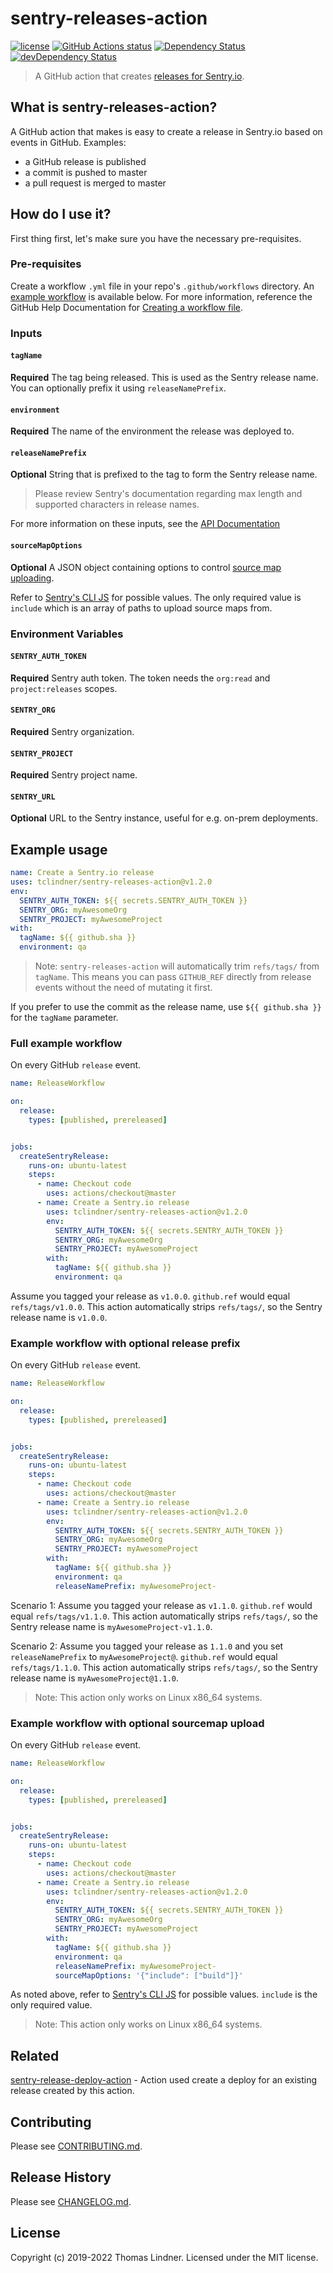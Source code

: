 # sentry-releases-action

[![license](https://img.shields.io/github/license/tclindner/sentry-releases-action.svg?maxAge=2592000&style=flat-square)](https://github.com/tclindner/sentry-releases-action/blob/master/LICENSE)
<a href="https://github.com/tclindner/sentry-releases-action"><img alt="GitHub Actions status" src="https://github.com/tclindner/sentry-releases-action/workflows/ci/badge.svg"></a>
[![Dependency Status](https://david-dm.org/tclindner/sentry-releases-action.svg?style=flat-square)](https://david-dm.org/tclindner/sentry-releases-action)
[![devDependency Status](https://david-dm.org/tclindner/sentry-releases-action/dev-status.svg?style=flat-square)](https://david-dm.org/tclindner/sentry-releases-action#info=devDependencies)


> A GitHub action that creates [releases for Sentry.io](https://docs.sentry.io/workflow/releases/?platform=javascript).

## What is sentry-releases-action?

A GitHub action that makes is easy to create a release in Sentry.io based on events in GitHub. Examples:

* a GitHub release is published
* a commit is pushed to master
* a pull request is merged to master

## How do I use it?

First thing first, let's make sure you have the necessary pre-requisites.

### Pre-requisites
Create a workflow `.yml` file in your repo's `.github/workflows` directory. An [example workflow](#example-workflow---create-a-release) is available below. For more information, reference the GitHub Help Documentation for [Creating a workflow file](https://help.github.com/en/articles/configuring-a-workflow#creating-a-workflow-file).

### Inputs

#### `tagName`

**Required** The tag being released. This is used as the Sentry release name. You can optionally prefix it using `releaseNamePrefix`.

#### `environment`

**Required** The name of the environment the release was deployed to.

#### `releaseNamePrefix`

**Optional** String that is prefixed to the tag to form the Sentry release name.

> Please review Sentry's documentation regarding max length and supported characters in release names.

For more information on these inputs, see the [API Documentation](https://developer.github.com/v3/repos/releases/#input)

#### `sourceMapOptions`

**Optional** A JSON object containing options to control [source map uploading](https://docs.sentry.io/cli/releases/#sentry-cli-sourcemaps).

Refer to [Sentry's CLI JS](https://github.com/getsentry/sentry-cli/blob/1f5cdbb6897e41a7e9a3892aea3b34b4c0341207/js/releases/index.js#L114-L144) for possible values. The only required value is `include` which is an array of paths to upload source maps from.

### Environment Variables

#### `SENTRY_AUTH_TOKEN`

**Required** Sentry auth token. The token needs the `org:read` and `project:releases` scopes.

#### `SENTRY_ORG`

**Required** Sentry organization.

#### `SENTRY_PROJECT`

**Required** Sentry project name.

#### `SENTRY_URL`

**Optional** URL to the Sentry instance, useful for e.g. on-prem deployments.

## Example usage

```yml
name: Create a Sentry.io release
uses: tclindner/sentry-releases-action@v1.2.0
env:
  SENTRY_AUTH_TOKEN: ${{ secrets.SENTRY_AUTH_TOKEN }}
  SENTRY_ORG: myAwesomeOrg
  SENTRY_PROJECT: myAwesomeProject
with:
  tagName: ${{ github.sha }}
  environment: qa
```

> Note: `sentry-releases-action` will automatically trim `refs/tags/` from `tagName`. This means you can pass `GITHUB_REF` directly from release events without the need of mutating it first.

If you prefer to use the commit as the release name, use `${{ github.sha }}` for the `tagName` parameter.

### Full example workflow

On every GitHub `release` event.

```yaml
name: ReleaseWorkflow

on:
  release:
    types: [published, prereleased]


jobs:
  createSentryRelease:
    runs-on: ubuntu-latest
    steps:
      - name: Checkout code
        uses: actions/checkout@master
      - name: Create a Sentry.io release
        uses: tclindner/sentry-releases-action@v1.2.0
        env:
          SENTRY_AUTH_TOKEN: ${{ secrets.SENTRY_AUTH_TOKEN }}
          SENTRY_ORG: myAwesomeOrg
          SENTRY_PROJECT: myAwesomeProject
        with:
          tagName: ${{ github.sha }}
          environment: qa
```

Assume you tagged your release as `v1.0.0`. `github.ref` would equal `refs/tags/v1.0.0`. This action automatically strips `refs/tags/`, so the Sentry release name is `v1.0.0`.

### Example workflow with optional release prefix

On every GitHub `release` event.

```yaml
name: ReleaseWorkflow

on:
  release:
    types: [published, prereleased]


jobs:
  createSentryRelease:
    runs-on: ubuntu-latest
    steps:
      - name: Checkout code
        uses: actions/checkout@master
      - name: Create a Sentry.io release
        uses: tclindner/sentry-releases-action@v1.2.0
        env:
          SENTRY_AUTH_TOKEN: ${{ secrets.SENTRY_AUTH_TOKEN }}
          SENTRY_ORG: myAwesomeOrg
          SENTRY_PROJECT: myAwesomeProject
        with:
          tagName: ${{ github.sha }}
          environment: qa
          releaseNamePrefix: myAwesomeProject-
```

Scenario 1: Assume you tagged your release as `v1.1.0`. `github.ref` would equal `refs/tags/v1.1.0`. This action automatically strips `refs/tags/`, so the Sentry release name is `myAwesomeProject-v1.1.0`.

Scenario 2: Assume you tagged your release as `1.1.0` and you set `releaseNamePrefix` to `myAwesomeProject@`. `github.ref` would equal `refs/tags/1.1.0`. This action automatically strips `refs/tags/`, so the Sentry release name is `myAwesomeProject@1.1.0`.

> Note: This action only works on Linux x86_64 systems.

### Example workflow with optional sourcemap upload

On every GitHub `release` event.

```yaml
name: ReleaseWorkflow

on:
  release:
    types: [published, prereleased]


jobs:
  createSentryRelease:
    runs-on: ubuntu-latest
    steps:
      - name: Checkout code
        uses: actions/checkout@master
      - name: Create a Sentry.io release
        uses: tclindner/sentry-releases-action@v1.2.0
        env:
          SENTRY_AUTH_TOKEN: ${{ secrets.SENTRY_AUTH_TOKEN }}
          SENTRY_ORG: myAwesomeOrg
          SENTRY_PROJECT: myAwesomeProject
        with:
          tagName: ${{ github.sha }}
          environment: qa
          releaseNamePrefix: myAwesomeProject-
          sourceMapOptions: '{"include": ["build"]}'
```

As noted above, refer to [Sentry's CLI JS](https://github.com/getsentry/sentry-cli/blob/1f5cdbb6897e41a7e9a3892aea3b34b4c0341207/js/releases/index.js#L114-L144) for possible values. `include` is the only required value.

> Note: This action only works on Linux x86_64 systems.

## Related

[sentry-release-deploy-action](https://github.com/tclindner/sentry-release-deploy-action) - Action used create a deploy for an existing release created by this action.

## Contributing

Please see [CONTRIBUTING.md](CONTRIBUTING.md).

## Release History

Please see [CHANGELOG.md](CHANGELOG.md).

## License

Copyright (c) 2019-2022 Thomas Lindner. Licensed under the MIT license.
